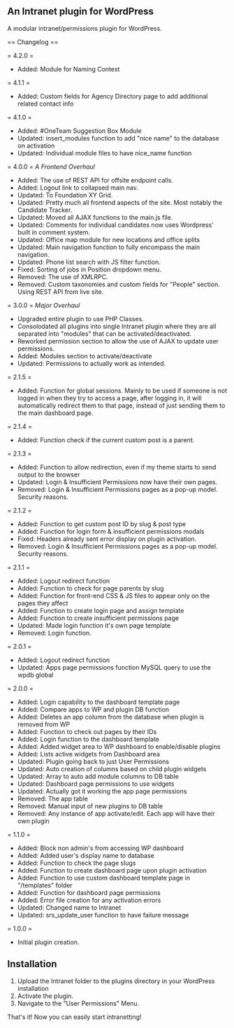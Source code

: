 ## An Intranet plugin for WordPress

A modular intranet/permissions plugin for WordPress.

== Changelog ==

= 4.2.0 =

* Added: Module for Naming Contest

= 4.1.1 =

* Added: Custom fields for Agency Directory page to add additional related contact info

= 4.1.0 =

* Added: #OneTeam Suggestion Box Module
* Updated: insert_modules function to add "nice name" to the database on activation
* Updated: Individual module files to have nice_name function

= 4.0.0 =
*A Frontend Overhaul*

* Added: The use of REST API for offsite endpoint calls.
* Added: Logout link to collapsed main nav.
* Updated: To Foundation XY Grid.
* Updated: Pretty much all frontend aspects of the site. Most notably the Candidate Tracker.
* Updated: Moved all AJAX functions to the main.js file.
* Updated: Comments for individual candidates now uses Wordpress' built in comment system.
* Updated: Office map module for new locations and office splits
* Updated: Main navigation function to fully encompass the main navigation.
* Updated: Phone list search with JS filter function.
* Fixed: Sorting of jobs in Position dropdown menu.
* Removed: The use of XMLRPC.
* Removed: Custom taxonomies and custom fields for "People" section. Using REST API from live site.

= 3.0.0 =
*Major Overhaul*

* Upgraded entire plugin to use PHP Classes.
* Consolodated all plugins into single Intranet plugin where they are all separated into "modules" that can be activated/deactivated.
* Reworked permission section to allow the use of AJAX to update user permissions.
* Added: Modules section to activate/deactivate
* Updated: Permissions to actually work as intended.

= 2.1.5 =

* Added: Function for global sessions. Mainly to be used if someone is not logged in when they try to access a page, after logging in, it will automatically redirect them to that page, instead of just sending them to the main dashboard page.

= 2.1.4 =

* Added: Function check if the current custom post is a parent.

= 2.1.3 =

* Added: Function to allow redirection, even if my theme starts to send output to the browser
* Updated: Login & Insufficient Permissions now have their own pages.
* Removed: Login & Insufficient Permissions pages as a pop-up model. Security reasons.

= 2.1.2 =

* Added: Function to get custom post ID by slug & post type
* Added: Function for login form & insufficient permissions modals
* Fixed: Headers already sent error display on plugin activation.
* Removed: Login & Insufficient Permissions pages as a pop-up model. Security reasons.

= 2.1.1 =

* Added: Logout redirect function
* Added: Function to check for page parents by slug
* Added: Function for front-end CSS & JS files to appear only on the pages they affect
* Added: Function to create login page and assign template
* Added: Function to create insufficient permissions page
* Updated: Made login function it's own page template
* Removed: Login function.

= 2.0.1 =

* Added: Logout redirect function
* Updated: Apps page permissions function MySQL query to use the wpdb global

= 2.0.0 =

* Added: Login capability to the dashboard template page
* Added: Compare apps to WP and plugin DB function
* Added: Deletes an app column from the database when plugin is removed from WP
* Added: Function to check out pages by their IDs
* Added: Login function to the dashboard template
* Added: Added widget area to WP dashboard to enable/disable plugins
* Added: Lists active widgets from Dashboard area
* Updated: Plugin going back to just User Permissions
* Updated: Auto creation of columns based on child plugin widgets
* Updated: Array to auto add module columns to DB table
* Updated: Dashboard page permissions to use widgets
* Updated: Actually got it working the app page permissions
* Removed: The app table
* Removed: Manual input of new plugins to DB table
* Removed: Any instance of app activate/edit. Each app will have their own plugin

= 1.1.0 =

* Added: Block non admin's from accessing WP dashboard
* Added: Added user's display name to database
* Added: Function to check the page slugs
* Added: Function to create dashboard page upon plugin activation
* Added: Function to use custom dashboard template page in "/templates" folder
* Added: Function for dashboard page permissions
* Added: Error file creation for any activation errors
* Updated: Changed name to Intranet
* Updated: srs_update_user function to have failure message

= 1.0.0 =

* Initial plugin creation.

## Installation

1. Upload the Intranet folder to the plugins directory in your WordPress installation
2. Activate the plugin.
3. Navigate to the "User Permissions" Menu.

That's it! Now you can easily start intranetting!
